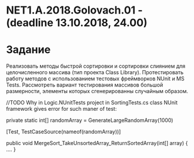 # NET1.A.2018.Golovach.01  - (deadline 13.10.2018, 24.00)

# Задание
Реализовать методы быстрой сортировки и сортировки слиянием для целочисленного массива (тип проекта Class Library). 
Протестировать работу методов с использованием тестовых фреймворков NUnit и MS Tests. 
Рассмотреть вариант тестирования массивов большой размерности, элементы которых сгенерированны случайным образом.

//TODO 
Why in Logic.NUnitTests project in SortingTests.cs class NUnit framework gives error for such maner of test:

private static int[] randomArray = GenerateLargeRandomArray(1000)
 
[Test, TestCaseSource(nameof(randomArray))]

public void MergeSort_TakeUnsortedArray_ReturnSortedArray(int[] array) { .... }
